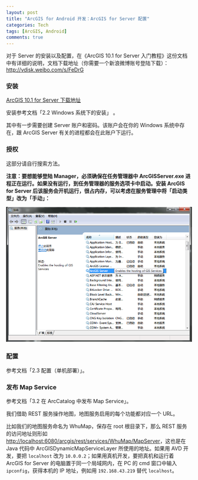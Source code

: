 ```yaml
---
layout: post
title: "ArcGIS for Android 开发：ArcGIS for Server 配置"
categories: Tech
tags: [ArcGIS, Android]
comments: true
---
```


对于 Server 的安装以及配置，在《ArcGIS 10.1 for Server 入门教程》这份文档中有详细的说明，文档下载地址（你需要一个新浪微博账号登陆下载）：<http://vdisk.weibo.com/s/FeDrG>

### 安装

[ArcGIS 10.1 for Server 下载地址](http://pan.baidu.com/share/link?shareid=1622335099&uk=1731248969)

安装参考文档「2.2 Windows 系统下的安装」 。

其中有一步需要创建 Server 账户和密码。该账户会在你的 Windows 系统中存在，跟 ArcGIS Server 有关的进程都会在此账户下运行。

### 授权

这部分请自行搜索方法。

**注意：要想能够登陆 Manager，必须确保在任务管理器中 ArcGISServer.exe 进程正在运行。如果没有运行，到任务管理器的服务选项卡中启动。安装 ArcGIS for Server 后该服务会开机运行，很占内存，可以考虑在服务管理中将「启动类型」改为「手动」：**

![](/static/img/2013/06/Service.png) 

### 配置

参考文档「2.3 配置（单机部署）」。

### 发布 Map Service

参考文档「3.2 在 ArcCatalog 中发布 Map Service」。

我们借助 REST 服务操作地图，地图服务启用的每个功能都对应一个 URL。

比如我们的地图服务命名为 WhuMap，保存在 root 根目录下，那么 REST 服务的访问地址则形如 <http://localhost:6080/arcgis/rest/services/WhuMap/MapServer>，这也是在 Java 代码中 ArcGISDynamicMapServiceLayer 所使用的地址。如果用 AVD 开发，要把 `localhost` 改为 `10.0.0.2`；如果用真机开发，要把真机和运行着 ArcGIS for Server 的电脑置于同一个局域网内，在 PC 的 cmd 窗口中输入 `ipconfig`，获得本机的 IP 地址，例如用 `192.168.43.219` 替代 `localhost`。